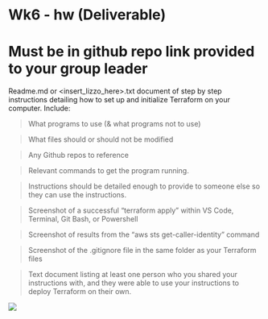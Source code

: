 # Wk6 - hw (Deliverable)

# Must be in github repo link provided to your group leader

Readme.md or <insert_lizzo_here>.txt document of step by step instructions detailing how to set up and initialize Terraform on your computer. 
Include:

> What programs to use (& what programs not to use)

> What files should or should not be modified
  
> Any Github repos to reference

> Relevant commands to get the program running.
  
> Instructions should be detailed enough to provide to someone else so they can use the instructions.

> Screenshot of a successful “terraform apply” within VS Code, Terminal, Git Bash, or Powershell
 
> Screenshot of results from the “aws sts get-caller-identity” command
  
> Screenshot of the .gitignore file in the same folder as your Terraform files
 
> Text document listing at least one person who you shared your instructions with, and they were able to use your instructions to deploy Terraform on their own.

![](https://www.innovationnewsnetwork.com/wp-content/uploads/2025/01/shutterstock_2309752637-696x391.jpg](https://miro.medium.com/v2/resize:fit:1090/0*2-Eyak8AllUybGAN))
